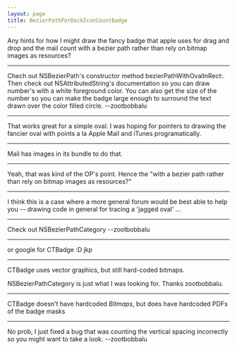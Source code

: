 ```yaml
---
layout: page
title: BezierPathForDockIconCountBadge
---
```


Any hints for how I might draw the fancy badge that apple uses for drag and drop and the mail count with a bezier path rather than rely on bitmap images as resources?

----

Chech out NSBezierPath's constructor method     bezierPathWithOvalInRect:. Then check out NSAttributedString's documentation so you can draw number's with a white foreground color. You can also get the size of the number so you can make the badge large enough to surround the text drawn over the color filled circle. --zootbobbalu

----

That works great for  a simple oval. I was hoping for pointers to drawing the fancier oval with points a la Apple Mail and iTunes programatically.

----

Mail has images in its bundle to do that.

----
Yeah, that was kind of the OP's point. Hence the "with a bezier path rather than rely on bitmap images as resources?"

----
I think this is a case where a more general forum would be best able to help you -- drawing code in general for tracing a 'jagged oval' ...

----

Check out NSBezierPathCategory --zootbobbalu

----

or google for CTBadge :D  jkp

----

CTBadge uses vector graphics, but still hard-coded bitmaps. 

NSBezierPathCategory is just what I was looking for. Thanks zootbobbalu.

----

CTBadge doesn't have hardcoded *Bitmaps*, but does have hardcoded PDFs of the badge masks

----

No prob, I just fixed a bug that was counting the vertical spacing incorrectly so you might want to take a look. --zootbobbalu

